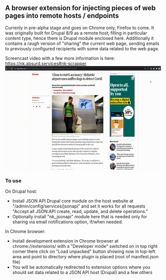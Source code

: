 ## A browser extension for injecting pieces of web pages into remote hosts / endpoints  
Currenly in pre-alpha stage and goes on Chrome only, Firefox to come. It was originally built for Drupal 8/9 as a remote host, filling in particular content type, hence there is Drupal module enclosed here. Additionally it contains a raugh version of "sharing" the current web page, sending emails to previously configured recipients with some data related to the web page.

Screencast video with a few more information is here: https://nk.absurd.services#nk-scrapper
[![](Scrapper.gif)](https://nk.absurd.services#nk-scrapper)

### To use
On Drupal host:
- Install JSON API Drupal core module on the host website at "/admin/config/services/jsonapi" and set it works for all requests "Accept all JSON:API create, read, update, and delete operations."
- Optionally install "nk_jsonapi" module here that is needed only for sharing via email notifications option, if/when needed. 

In Chrome browser:
- Install development extension in Chrome browser at chrome://extensions/ with a "Developer mode" switched on in top right corner there click on "Load unpacked" button showing now in top-left area and point to directory where plugin is placed (root of manifest.json file)
- You will be automatically redirected to extension options where you should set data related to a JSON API host (Drupal) and a few others

